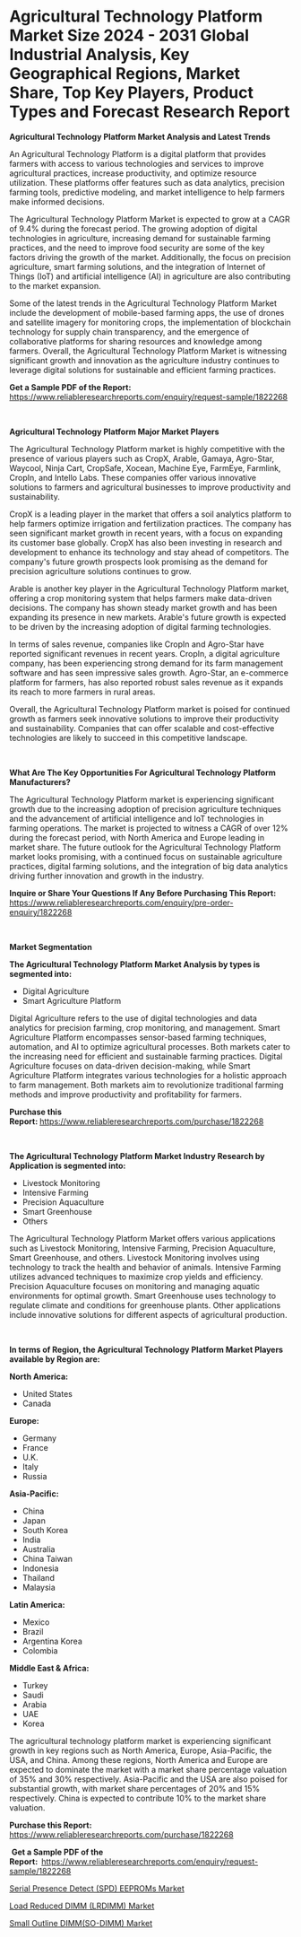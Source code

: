 <p><h1>Agricultural Technology Platform Market Size 2024 - 2031 Global Industrial Analysis, Key Geographical Regions, Market Share, Top Key Players, Product Types and Forecast Research Report</h1></p><p><strong>Agricultural Technology Platform Market Analysis and Latest Trends</strong></p>
<p><p>An Agricultural Technology Platform is a digital platform that provides farmers with access to various technologies and services to improve agricultural practices, increase productivity, and optimize resource utilization. These platforms offer features such as data analytics, precision farming tools, predictive modeling, and market intelligence to help farmers make informed decisions.</p><p>The Agricultural Technology Platform Market is expected to grow at a CAGR of 9.4% during the forecast period. The growing adoption of digital technologies in agriculture, increasing demand for sustainable farming practices, and the need to improve food security are some of the key factors driving the growth of the market. Additionally, the focus on precision agriculture, smart farming solutions, and the integration of Internet of Things (IoT) and artificial intelligence (AI) in agriculture are also contributing to the market expansion.</p><p>Some of the latest trends in the Agricultural Technology Platform Market include the development of mobile-based farming apps, the use of drones and satellite imagery for monitoring crops, the implementation of blockchain technology for supply chain transparency, and the emergence of collaborative platforms for sharing resources and knowledge among farmers. Overall, the Agricultural Technology Platform Market is witnessing significant growth and innovation as the agriculture industry continues to leverage digital solutions for sustainable and efficient farming practices.</p></p>
<p><strong>Get a Sample PDF of the Report:&nbsp;</strong> <a href="https://www.reliableresearchreports.com/enquiry/request-sample/1822268">https://www.reliableresearchreports.com/enquiry/request-sample/1822268</a></p>
<p>&nbsp;</p>
<p><strong>Agricultural Technology Platform Major Market Players</strong></p>
<p><p>The Agricultural Technology Platform market is highly competitive with the presence of various players such as CropX, Arable, Gamaya, Agro-Star, Waycool, Ninja Cart, CropSafe, Xocean, Machine Eye, FarmEye, Farmlink, CropIn, and Intello Labs. These companies offer various innovative solutions to farmers and agricultural businesses to improve productivity and sustainability.</p><p>CropX is a leading player in the market that offers a soil analytics platform to help farmers optimize irrigation and fertilization practices. The company has seen significant market growth in recent years, with a focus on expanding its customer base globally. CropX has also been investing in research and development to enhance its technology and stay ahead of competitors. The company's future growth prospects look promising as the demand for precision agriculture solutions continues to grow.</p><p>Arable is another key player in the Agricultural Technology Platform market, offering a crop monitoring system that helps farmers make data-driven decisions. The company has shown steady market growth and has been expanding its presence in new markets. Arable's future growth is expected to be driven by the increasing adoption of digital farming technologies.</p><p>In terms of sales revenue, companies like CropIn and Agro-Star have reported significant revenues in recent years. CropIn, a digital agriculture company, has been experiencing strong demand for its farm management software and has seen impressive sales growth. Agro-Star, an e-commerce platform for farmers, has also reported robust sales revenue as it expands its reach to more farmers in rural areas.</p><p>Overall, the Agricultural Technology Platform market is poised for continued growth as farmers seek innovative solutions to improve their productivity and sustainability. Companies that can offer scalable and cost-effective technologies are likely to succeed in this competitive landscape.</p></p>
<p>&nbsp;</p>
<p><strong>What Are The Key Opportunities For Agricultural Technology Platform Manufacturers?</strong></p>
<p><p>The Agricultural Technology Platform market is experiencing significant growth due to the increasing adoption of precision agriculture techniques and the advancement of artificial intelligence and IoT technologies in farming operations. The market is projected to witness a CAGR of over 12% during the forecast period, with North America and Europe leading in market share. The future outlook for the Agricultural Technology Platform market looks promising, with a continued focus on sustainable agriculture practices, digital farming solutions, and the integration of big data analytics driving further innovation and growth in the industry.</p></p>
<p><strong>Inquire or Share Your Questions If Any Before Purchasing This Report:</strong> <a href="https://www.reliableresearchreports.com/enquiry/pre-order-enquiry/1822268">https://www.reliableresearchreports.com/enquiry/pre-order-enquiry/1822268</a></p>
<p>&nbsp;</p>
<p><strong>Market Segmentation</strong></p>
<p><strong>The Agricultural Technology Platform Market Analysis by types is segmented into:</strong></p>
<p><ul><li>Digital Agriculture</li><li>Smart Agriculture Platform</li></ul></p>
<p><p>Digital Agriculture refers to the use of digital technologies and data analytics for precision farming, crop monitoring, and management. Smart Agriculture Platform encompasses sensor-based farming techniques, automation, and AI to optimize agricultural processes. Both markets cater to the increasing need for efficient and sustainable farming practices. Digital Agriculture focuses on data-driven decision-making, while Smart Agriculture Platform integrates various technologies for a holistic approach to farm management. Both markets aim to revolutionize traditional farming methods and improve productivity and profitability for farmers.</p></p>
<p><strong>Purchase this Report:&nbsp;</strong><a href="https://www.reliableresearchreports.com/purchase/1822268">https://www.reliableresearchreports.com/purchase/1822268</a></p>
<p>&nbsp;</p>
<p><strong>The Agricultural Technology Platform Market Industry Research by Application is segmented into:</strong></p>
<p><ul><li>Livestock Monitoring</li><li>Intensive Farming</li><li>Precision Aquaculture</li><li>Smart Greenhouse</li><li>Others</li></ul></p>
<p><p>The Agricultural Technology Platform Market offers various applications such as Livestock Monitoring, Intensive Farming, Precision Aquaculture, Smart Greenhouse, and others. Livestock Monitoring involves using technology to track the health and behavior of animals. Intensive Farming utilizes advanced techniques to maximize crop yields and efficiency. Precision Aquaculture focuses on monitoring and managing aquatic environments for optimal growth. Smart Greenhouse uses technology to regulate climate and conditions for greenhouse plants. Other applications include innovative solutions for different aspects of agricultural production.</p></p>
<p>&nbsp;</p>
<p><strong>In terms of Region, the Agricultural Technology Platform Market Players available by Region are:</strong></p>
<p>
    <p> <strong> North America: </strong>
        <ul>
            <li>United States</li>
            <li>Canada</li>
        </ul>
        </p> 
    <p> <strong> Europe: </strong>
        <ul>
            <li>Germany</li>
            <li>France</li>
            <li>U.K.</li>
            <li>Italy</li>
            <li>Russia</li>
        </ul>
        </p> 
    <p> <strong> Asia-Pacific: </strong>
        <ul>
            <li>China</li>
            <li>Japan</li>
            <li>South Korea</li>
            <li>India</li>
            <li>Australia</li>
            <li>China Taiwan</li>
            <li>Indonesia</li>
            <li>Thailand</li>
            <li>Malaysia</li>
        </ul>
        </p> 
    <p> <strong> Latin America: </strong>
        <ul>
            <li>Mexico</li>
            <li>Brazil</li>
            <li>Argentina Korea</li>
            <li>Colombia</li>
        </ul>
        </p> 
    <p> <strong> Middle East & Africa: </strong>
        <ul>
            <li>Turkey</li>
            <li>Saudi</li>
            <li>Arabia</li>
            <li>UAE</li>
            <li>Korea</li>
        </ul>
    </p>
    </p>
<p><p>The agricultural technology platform market is experiencing significant growth in key regions such as North America, Europe, Asia-Pacific, the USA, and China. Among these regions, North America and Europe are expected to dominate the market with a market share percentage valuation of 35% and 30% respectively. Asia-Pacific and the USA are also poised for substantial growth, with market share percentages of 20% and 15% respectively. China is expected to contribute 10% to the market share valuation.</p></p>
<p><strong>Purchase this Report: </strong><a href="https://www.reliableresearchreports.com/purchase/1822268">https://www.reliableresearchreports.com/purchase/1822268</a></p>
<p>&nbsp;<strong>Get a Sample PDF of the Report:&nbsp;&nbsp;</strong><a href="https://www.reliableresearchreports.com/enquiry/request-sample/1822268">https://www.reliableresearchreports.com/enquiry/request-sample/1822268</a></p>
<p><strong></strong></p>
<p><p><a href="https://view.publitas.com/reportprime-1/serial-presence-detect-spd-eeproms-market-size-share-trends-analysis-report-by-application-regional-outlook-competitive-strategies-and-segment-forecasts-2024-2031/">Serial Presence Detect (SPD) EEPROMs Market</a></p><p><a href="https://view.publitas.com/reportprime-1/load-reduced-dimm-lrdimm-market-size-focuses-on-market-dynamics-in-depth-analysis-and-future-projections-of-its-market-forecasted-for-period-from-2024-to-2031/">Load Reduced DIMM (LRDIMM) Market</a></p><p><a href="https://view.publitas.com/reportprime-1/small-outline-dimm-so-dimm-market-research-report-unlocks-analysis-on-the-market-financial-status-market-size-and-market-revenue-upto-2031/">Small Outline DIMM(SO-DIMM) Market</a></p></p>